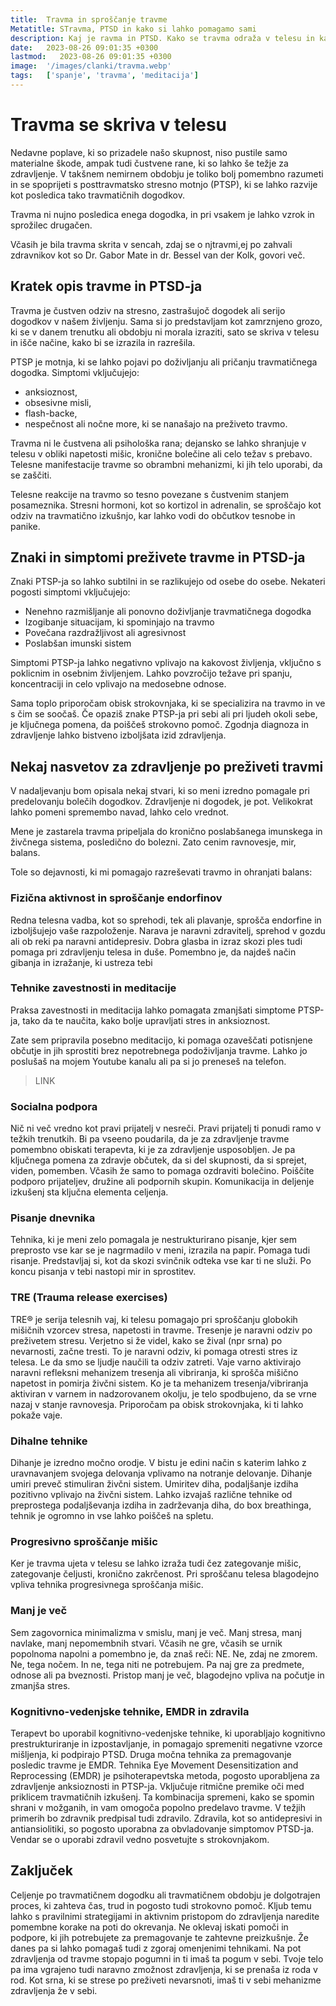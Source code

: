 ```yaml
---
title:  Travma in sproščanje travme
Metatitle: STravma, PTSD in kako si lahko pomagamo sami
description: Kaj je ravma in PTSD. Kako se travma odraža v telesu in kako si lahko pomagamo, če sumimo, da imamo posledice travmatičnega dogodka ali serijo travmatičnih dogodkov
date:   2023-08-26 09:01:35 +0300
lastmod:   2023-08-26 09:01:35 +0300
image:  '/images/clanki/travma.webp'
tags:   ['spanje', 'travma', 'meditacija']
---
```



# Travma se skriva v telesu 

Nedavne poplave, ki so prizadele našo skupnost, niso pustile samo materialne škode, ampak tudi čustvene rane, ki so lahko še težje za zdravljenje. V takšnem nemirnem obdobju je toliko bolj pomembno razumeti in se spoprijeti s posttravmatsko stresno motnjo (PTSP), ki se lahko razvije kot posledica tako travmatičnih dogodkov.

Travma ni nujno posledica enega dogodka, in pri vsakem je lahko vzrok in sprožilec drugačen.

Včasih je bila travma skrita v sencah, zdaj se o njtravmi,ej po zahvali zdravnikov kot so Dr. Gabor Mate in dr. Bessel van der Kolk, govori več.


## Kratek opis travme in PTSD-ja
Travma je čustven odziv na stresno, zastrašujoč dogodek ali serijo dogodkov v našem življenju. Sama si jo predstavljam kot zamrznjeno grozo, ki se v danem trenutku ali obdobju ni morala izraziti, sato se skriva v telesu in išče načine, kako bi se izrazila in razrešila.

PTSP je motnja, ki se lahko pojavi po doživljanju ali pričanju travmatičnega dogodka. Simptomi vključujejo:
- anksioznost, 
- obsesivne misli,
- flash-backe,
- nespečnost ali nočne more, ki se nanašajo na preživeto travmo.

Travma ni le čustvena ali psihološka rana; dejansko se lahko shranjuje v telesu v obliki napetosti mišic, kronične bolečine ali celo težav s prebavo. Telesne manifestacije travme so obrambni mehanizmi, ki jih telo uporabi, da se zaščiti.

Telesne reakcije na travmo so tesno povezane s čustvenim stanjem posameznika. Stresni hormoni, kot so kortizol in adrenalin, se sproščajo kot odziv na travmatično izkušnjo, kar lahko vodi do občutkov tesnobe in panike.

## Znaki in simptomi preživete travme in PTSD-ja

Znaki PTSP-ja so lahko subtilni in se razlikujejo od osebe do osebe. Nekateri pogosti simptomi vključujejo:

- Nenehno razmišljanje ali ponovno doživljanje travmatičnega dogodka
- Izogibanje situacijam, ki spominjajo na travmo
- Povečana razdražljivost ali agresivnost
- Poslabšan imunski sistem

Simptomi PTSP-ja lahko negativno vplivajo na kakovost življenja, vključno s poklicnim in osebnim življenjem. Lahko povzročijo težave pri spanju, koncentraciji in celo vplivajo na medosebne odnose.

Sama toplo priporočam obisk strokovnjaka, ki se specializira na travmo in ve s čim se soočaš.
Če opaziš znake PTSP-ja pri sebi ali pri ljudeh okoli sebe, je ključnega pomena, da poiščeš strokovno pomoč. Zgodnja diagnoza in zdravljenje lahko bistveno izboljšata izid zdravljenja.



## Nekaj nasvetov za zdravljenje po preživeti travmi
V nadaljevanju bom opisala nekaj stvari, ki so meni izredno pomagale pri predelovanju bolečih dogodkov. Zdravljenje ni dogodek, je pot. Velikokrat lahko pomeni spremembo navad, lahko celo vrednot. 

Mene je zastarela travma pripeljala do kronično poslabšanega imunskega in živčnega sistema, posledično do bolezni. Zato cenim ravnovesje, mir, balans.

Tole so dejavnosti, ki mi pomagajo razreševati travmo in ohranjati balans:



### Fizična aktivnost in sproščanje endorfinov
Redna telesna vadba, kot so sprehodi, tek ali plavanje, sprošča endorfine in izboljšujejo vaše razpoloženje. Narava je naravni zdravitelj, sprehod v gozdu ali ob reki pa naravni antidepresiv. Dobra glasba in izraz skozi ples tudi pomaga pri zdravljenju telesa in duše. Pomembno je, da najdeš način gibanja in izražanje, ki ustreza tebi

### Tehnike zavestnosti in meditacije
Praksa zavestnosti in meditacija lahko pomagata zmanjšati simptome PTSP-ja, tako da te naučita, kako bolje upravljati stres in anksioznost.

Zate sem pripravila posebno meditacijo, ki pomaga ozaveščati potisnjene občutje in jih sprostiti brez nepotrebnega podoživljanja travme. Lahko jo poslušaš na mojem Youtube kanalu ali pa si jo preneseš na telefon.

>LINK

### Socialna podpora
Nič ni več vredno kot pravi prijatelj v nesreči. Pravi prijatelj ti ponudi ramo v težkih trenutkih. Bi pa vseeno poudarila, da je za zdravljenje travme pomembno obiskati terapevta, ki je za zdravljenje usposobljen. 
Je pa ključnega pomena za zdravje občutek, da si del skupnosti, da si sprejet, viden, pomemben. Včasih že samo to pomaga ozdraviti bolečino.
Poiščite podporo prijateljev, družine ali podpornih skupin. Komunikacija in deljenje izkušenj sta ključna elementa celjenja.


### Pisanje dnevnika
Tehnika, ki je meni zelo pomagala je nestrukturirano pisanje, kjer sem preprosto vse kar se je nagrmadilo v meni, izrazila na papir. Pomaga tudi risanje. Predstavljaj si, kot da skozi svinčnik odteka vse kar ti ne služi. Po koncu pisanja v tebi nastopi mir in sprostitev. 

### TRE (Trauma release exercises)
TRE® je serija telesnih vaj, ki telesu pomagajo pri sproščanju globokih mišičnih vzorcev stresa, napetosti in travme. Tresenje je naravni odziv po preživetem stresu. Verjetno si že videl, kako se žival (npr srna) po nevarnosti, začne tresti. To je naravni odziv, ki pomaga otresti stres iz telesa. Le da smo se ljudje naučili ta odziv zatreti. Vaje varno aktivirajo naravni refleksni mehanizem tresenja ali vibriranja, ki sprošča mišično napetost in pomirja živčni sistem. Ko je ta mehanizem tresenja/vibriranja aktiviran v varnem in nadzorovanem okolju, je telo spodbujeno, da se vrne nazaj v stanje ravnovesja. Priporočam pa obisk strokovnjaka, ki ti lahko pokaže vaje.

### Dihalne tehnike
Dihanje je izredno močno orodje. V bistu je edini način s katerim lahko z uravnavanjem svojega delovanja vplivamo na notranje delovanje. Dihanje umiri preveč stimuliran živčni sistem. Umiritev diha, podaljšanje izdiha pozitivno vplivajo na živčni sistem. Lahko izvajaš različne tehnike od preprostega podaljševanja izdiha in zadrževanja diha, do box breathinga, tehnik je ogromno in vse lahko poiščeš na spletu.

### Progresivno sproščanje mišic
Ker je travma ujeta v telesu se lahko izraža tudi čez zategovanje mišic, zategovanje čeljusti, kronično zakrčenost. Pri sproščanu telesa blagodejno vpliva tehnika progresivnega sproščanja mišic. 

### Manj je več
Sem zagovornica minimalizma v smislu, manj je več. Manj stresa, manj navlake, manj nepomembnih stvari. Včasih ne gre, včasih se urnik popolnoma napolni a pomembno je, da znaš reči: NE. Ne, zdaj ne zmorem. Ne, tega nočem. In ne, tega niti ne potrebujem. Pa naj gre za predmete, odnose ali pa bveznosti. Pristop manj je več, blagodejno vpliva na počutje in zmanjša stres.

### Kognitivno-vedenjske tehnike, EMDR in zdravila
Terapevt bo uporabil kognitivno-vedenjske tehnike, ki uporabljajo kognitivno prestrukturiranje in izpostavljanje, in pomagajo spremeniti negativne vzorce mišljenja, ki podpirajo PTSD.
Druga močna tehnika za premagovanje posledic travme je EMDR. Tehnika Eye Movement Desensitization and Reprocessing (EMDR) je psihoterapevtska metoda, pogosto uporabljena za zdravljenje anksioznosti in PTSP-ja. Vključuje ritmične premike oči med priklicem travmatičnih izkušenj. Ta kombinacija spremeni, kako se spomin shrani v možganih, in vam omogoča popolno predelavo travme.
V težjih primerih bo zdravnik predpisal tudi zdravilo. Zdravila, kot so antidepresivi in antiansiolitiki, so pogosto uporabna za obvladovanje simptomov PTSD-ja. Vendar se o uporabi zdravil vedno posvetujte s strokovnjakom.



## Zaključek
Celjenje po travmatičnem dogodku ali travmatičnem obdobju je dolgotrajen proces, ki zahteva čas, trud in pogosto tudi strokovno pomoč. Kljub temu lahko s pravilnimi strategijami in aktivnim pristopom do zdravljenja naredite pomembne korake na poti do okrevanja. Ne oklevaj iskati pomoči in podpore, ki jih potrebujete za premagovanje te zahtevne preizkušnje. Že danes pa si lahko pomagaš tudi z zgoraj omenjenimi tehnikami. Na pot zdravljenja od travme stopajo pogumni in ti imaš ta pogum v sebi. Tvoje telo pa ima vgrajeno tudi naravno zmožnost zdravljenja, ki se prenaša iz roda v rod. Kot srna, ki se strese po preživeti nevarsnoti, imaš ti v sebi mehanizme zdravljenja že v sebi.